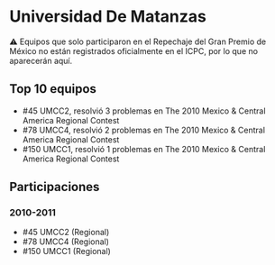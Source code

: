 # Universidad De Matanzas

:warning: Equipos que solo participaron en el Repechaje del Gran Premio de México no están registrados oficialmente en el ICPC, por lo que no aparecerán aquí.

## Top 10 equipos

- #45 UMCC2, resolvió 3 problemas en The 2010 Mexico & Central America Regional Contest
- #78 UMCC4, resolvió 2 problemas en The 2010 Mexico & Central America Regional Contest
- #150 UMCC1, resolvió 1 problemas en The 2010 Mexico & Central America Regional Contest

## Participaciones

### 2010-2011

- #45 UMCC2 (Regional)
- #78 UMCC4 (Regional)
- #150 UMCC1 (Regional)



